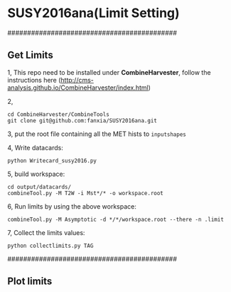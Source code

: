 # SUSY2016ana(Limit Setting)
###########################################
## Get Limits
1, This repo need to be installed under **CombineHarvester**, follow the instructions here (http://cms-analysis.github.io/CombineHarvester/index.html)

2, 
```
cd CombineHarvester/CombineTools
git clone git@github.com:fanxia/SUSY2016ana.git
```

3,
put the root file containing all the MET hists to `inputshapes`

4, Write datacards:
```
python Writecard_susy2016.py
```

5, build workspace:
```
cd output/datacards/ 
combineTool.py -M T2W -i Mst*/* -o workspace.root 
```

6, Run limits by using the above workspace:
```
combineTool.py -M Asymptotic -d */*/workspace.root --there -n .limit 
```

7, Collect the limits values:
```
python collectlimits.py TAG
```

###########################################
## Plot limits
